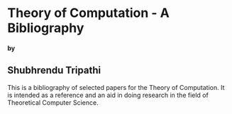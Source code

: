 # Theory of Computation - A Bibliography
#### by
## Shubhrendu Tripathi

This is a bibliography of selected papers for the Theory of Computation. It is intended as a reference and an aid in doing research in the field of Theoretical Computer Science. 

